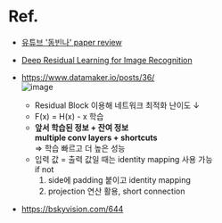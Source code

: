 Ref.
===

- [유튜브 '동빈나' paper review](https://www.youtube.com/watch?v=671BsKl8d0E)  
- [Deep Residual Learning for Image Recognition](https://arxiv.org/pdf/1512.03385.pdf)  
- https://www.datamaker.io/posts/36/  
![image](https://user-images.githubusercontent.com/50016477/159427804-e296932a-151c-4be8-a1a5-00521868bd91.png)  
  - Residual Block 이용해 네트워크 최적화 난이도 ↓  
  - F(x) = H(x) - x 학습  
  - **앞서 학습된 정보 + 잔여 정보**  
    **multiple conv layers + shortcuts**  
    ⇒ 학습 빠르고 더 높은 성능  
  - 입력 값 = 출력 값일 때는 identity mapping 사용 가능      
    if not  
    1. side에 padding 붙이고 identity mapping  
    2. projection 연산 활용, short connection  

- https://bskyvision.com/644  

